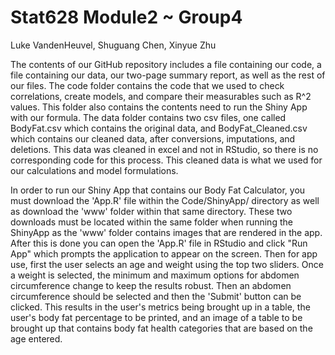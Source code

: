 # Stat628 Module2 ~ Group4
Luke VandenHeuvel, Shuguang Chen, Xinyue Zhu

The contents of our GitHub repository includes a file containing our code, a file containing our data, our two-page summary report, as well as the rest of our files. The code folder contains the code that we used to check correlations, create models, and compare their measurables such as R^2 values. This folder also contains the contents need to run the Shiny App with our formula. The data folder contains two csv files, one called BodyFat.csv which contains the original data, and BodyFat_Cleaned.csv which contains our cleaned data, after conversions, imputations, and deletions. This data was cleaned in excel and not in RStudio, so there is no corresponding code for this process. This cleaned data is what we used for our calculations and model formulations.

In order to run our Shiny App that contains our Body Fat Calculator, you must download the 'App.R' file within the Code/ShinyApp/ directory as well as download the 'www' folder within that same directory. These two downloads must be located within the same folder when running the ShinyApp as the 'www' folder contains images that are rendered in the app. After this is done you can open the 'App.R' file in RStudio and click "Run App" which prompts the application to appear on the screen. Then for app use, first the user selects an age and weight using the top two sliders. Once a weight is selected, the minimum and maximum options for abdomen circumference change to keep the results robust. Then an abdomen circumference should be selected and then the 'Submit' button can be clicked. This results in the user's metrics being brought up in a table, the user's body fat percentage to be printed, and an image of a table to be brought up that contains body fat health categories that are based on the age entered.
